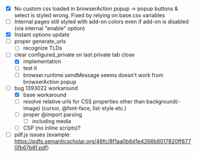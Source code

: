 - [x] No custom css loaded in browserAction popup → popup buttons & select is styled wrong. Fixed by relying on base.css variables
- [ ] Internal pages still styled with add-on colors even if add-on is disabled (via internal "enable" option)
- [x] Instant options update
- [ ] proper generate_urls
  - [ ] recognize TLDs
- [ ] clear configured_private on last private tab close
  - [x] implementation
  - [ ] test it
  - [ ] browser.runtime.sendMessage seems doesn't work from browserAction popup
- [ ] bug 1393022 workaround
  - [x] base workaround
  - [ ] resolve relative urls for CSS properties other than background(-image) (cursor, @font-face, list-style etc.)
  - [ ] proper @import parsing
    - [ ] including media
  - [ ] CSP (no inline scripts)?
- [ ] pdf.js issues (example: https://pdfs.semanticscholar.org/48fc/8f1aa0b6d1e4266b8017820ff8770fb67b6f.pdf)
